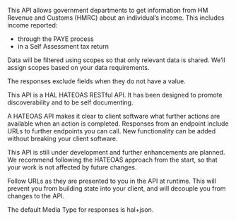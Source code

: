 This API allows government departments to get information from HM Revenue and Customs (HMRC) about an individual’s income. This includes income reported:

- through the PAYE process
- in a Self Assessment tax return

Data will be filtered using scopes so that only relevant data is shared. We’ll assign scopes
based on your data requirements.

The responses exclude fields when they do not have a value.

This API is a HAL HATEOAS RESTful API. It has been designed to promote discoverability and to be self documenting.

A HATEOAS API makes it clear to client software what further actions are available when an action is completed. Responses from an endpoint include URLs to further endpoints you can call. New functionality can be added without breaking your client software.

This API is still under development and further enhancements are planned. We recommend following the HATEOAS approach from the start, so that your work is not affected by future changes.

Follow URLs as they are presented to you in the API at runtime. This will prevent you from building state into your client, and will decouple you from changes to the API.

The default Media Type for responses is hal+json. 
